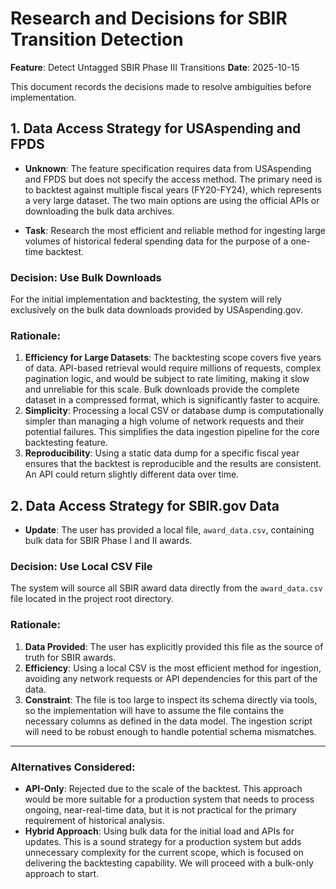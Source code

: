 # Research and Decisions for SBIR Transition Detection

**Feature**: Detect Untagged SBIR Phase III Transitions
**Date**: 2025-10-15

This document records the decisions made to resolve ambiguities before implementation.

## 1. Data Access Strategy for USAspending and FPDS

- **Unknown**: The feature specification requires data from USAspending and FPDS but does not specify the access method. The primary need is to backtest against multiple fiscal years (FY20-FY24), which represents a very large dataset. The two main options are using the official APIs or downloading the bulk data archives.

- **Task**: Research the most efficient and reliable method for ingesting large volumes of historical federal spending data for the purpose of a one-time backtest.

### Decision: Use Bulk Downloads

For the initial implementation and backtesting, the system will rely exclusively on the bulk data downloads provided by USAspending.gov.

### Rationale:

1.  **Efficiency for Large Datasets**: The backtesting scope covers five years of data. API-based retrieval would require millions of requests, complex pagination logic, and would be subject to rate limiting, making it slow and unreliable for this scale. Bulk downloads provide the complete dataset in a compressed format, which is significantly faster to acquire.
2.  **Simplicity**: Processing a local CSV or database dump is computationally simpler than managing a high volume of network requests and their potential failures. This simplifies the data ingestion pipeline for the core backtesting feature.
3.  **Reproducibility**: Using a static data dump for a specific fiscal year ensures that the backtest is reproducible and the results are consistent. An API could return slightly different data over time.

## 2. Data Access Strategy for SBIR.gov Data

- **Update**: The user has provided a local file, `award_data.csv`, containing bulk data for SBIR Phase I and II awards.

### Decision: Use Local CSV File

The system will source all SBIR award data directly from the `award_data.csv` file located in the project root directory.

### Rationale:

1.  **Data Provided**: The user has explicitly provided this file as the source of truth for SBIR awards.
2.  **Efficiency**: Using a local CSV is the most efficient method for ingestion, avoiding any network requests or API dependencies for this part of the data.
3.  **Constraint**: The file is too large to inspect its schema directly via tools, so the implementation will have to assume the file contains the necessary columns as defined in the data model. The ingestion script will need to be robust enough to handle potential schema mismatches.

---

### Alternatives Considered:

-   **API-Only**: Rejected due to the scale of the backtest. This approach would be more suitable for a production system that needs to process ongoing, near-real-time data, but it is not practical for the primary requirement of historical analysis.
-   **Hybrid Approach**: Using bulk data for the initial load and APIs for updates. This is a sound strategy for a production system but adds unnecessary complexity for the current scope, which is focused on delivering the backtesting capability. We will proceed with a bulk-only approach to start.
